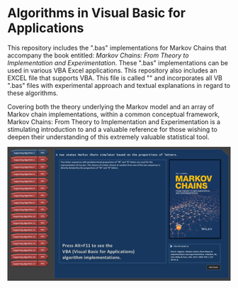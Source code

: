 # Algorithms in Visual Basic for Applications

This repository includes the ".bas" implementations for Markov Chains that accompany the book entitled: <i>Markov Chains: From Theory to Implementation and Experimentation</i>. These ".bas" implementations can be used in various VBA Excel applications. This repository also includes an EXCEL file that supports VBA. This file is called "" and incorporates all VB ".bas" files with experimental approach and textual explanations in regard to these algorithms.


Covering both the theory underlying the Markov model and an array of Markov chain implementations, within a common conceptual framework, Markov Chains: From Theory to Implementation and Experimentation is a stimulating introduction to and a valuable reference for those wishing to deepen their understanding of this extremely valuable statistical tool.


![screenshot](https://github.com/Gagniuc/Algorithms-in-Visual-Basic-for-Applications/blob/main/MC.png?raw=true)
